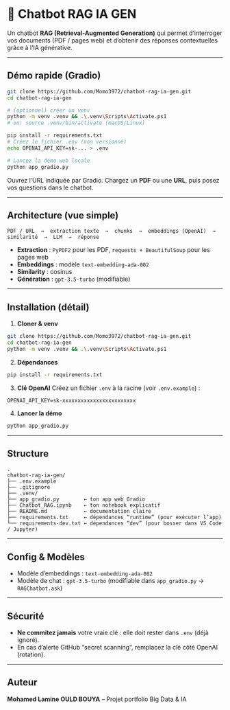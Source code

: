 # 🤖 Chatbot RAG IA GEN

Un chatbot **RAG (Retrieval-Augmented Generation)** qui permet d’interroger vos documents (PDF / pages web) et d’obtenir des réponses contextuelles grâce à l’IA générative.

---

## Démo rapide (Gradio)

```bash
git clone https://github.com/Momo3972/chatbot-rag-ia-gen.git
cd chatbot-rag-ia-gen

# (optionnel) créer un venv
python -m venv .venv && .\.venv\Scripts\Activate.ps1
# ou: source .venv/bin/activate (macOS/Linux)

pip install -r requirements.txt
# Créez le fichier .env (non versionné)
echo OPENAI_API_KEY=sk-... > .env

# Lancez la démo web locale
python app_gradio.py
```

Ouvrez l’URL indiquée par Gradio. Chargez un **PDF** ou une **URL**, puis posez vos questions dans le chatbot.

---

## Architecture (vue simple)

```text
PDF / URL  →  extraction texte  →  chunks  →  embeddings (OpenAI)  →  similarité  →  LLM  →  réponse
```

- **Extraction** : `PyPDF2` pour les PDF, `requests + BeautifulSoup` pour les pages web
- **Embeddings** : modèle `text-embedding-ada-002`
- **Similarity** : cosinus
- **Génération** : `gpt-3.5-turbo` (modifiable)

---

## Installation (détail)

1) **Cloner & venv**
```bash
git clone https://github.com/Momo3972/chatbot-rag-ia-gen.git
cd chatbot-rag-ia-gen
python -m venv .venv && .\.venv\Scripts\Activate.ps1
```

2) **Dépendances**
```bash
pip install -r requirements.txt
```

3) **Clé OpenAI**
Créez un fichier `.env` à la racine (voir `.env.example`) :
```env
OPENAI_API_KEY=sk-xxxxxxxxxxxxxxxxxxxxxxxx
```

4) **Lancer la démo**
```bash
python app_gradio.py
```

---

## Structure
```text
.
chatbot-rag-ia-gen/
├── .env.example
├── .gitignore
├── .venv/
├── app_gradio.py        ← ton app web Gradio
├── Chatbot_RAG.ipynb    ← ton notebook explicatif
├── README.md            ← documentation claire
├── requirements.txt     ← dépendances “runtime” (pour exécuter l’app)
└── requirements-dev.txt ← dépendances “dev” (pour bosser dans VS Code / Jupyter)
```

---

## Config & Modèles
- Modèle d’embeddings : `text-embedding-ada-002`
- Modèle de chat : `gpt-3.5-turbo` (modifiable dans `app_gradio.py` → `RAGChatbot.ask`)

---

## Sécurité
- **Ne commitez jamais** votre vraie clé : elle doit rester dans `.env` (déjà ignoré).
- En cas d’alerte GitHub “secret scanning”, remplacez la clé côté OpenAI (rotation).

---

## Auteur
**Mohamed Lamine OULD BOUYA** – Projet portfolio Big Data & IA
